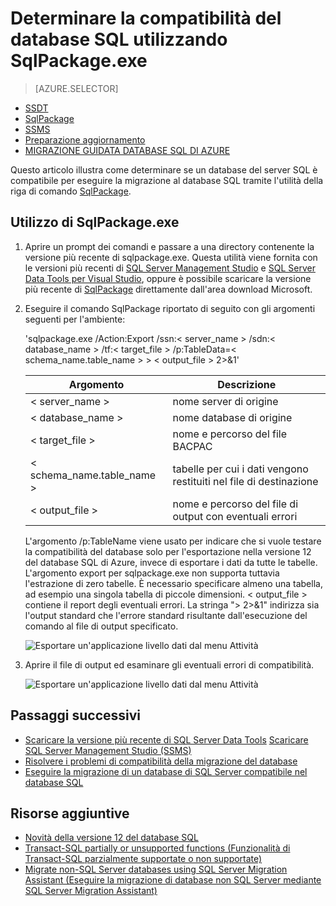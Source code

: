 <properties
   pageTitle="Determinare la compatibilità del database SQL utilizzando SqlPackage.exe | Microsoft Azure"
   description="Database SQL di Microsoft Azure, migrazione del database, compatibilità database SQL, SqlPackage"
   services="sql-database"
   documentationCenter=""
   authors="CarlRabeler"
   manager="jhubbard"
   editor=""/> 

<tags
   ms.service="sql-database"
   ms.devlang="NA"
   ms.topic="article"
   ms.tgt_pltfrm="NA"
   ms.workload="sqldb-migrate"
   ms.date="08/24/2016"
   ms.author="carlrab"/> 

# Determinare la compatibilità del database SQL utilizzando SqlPackage.exe

> [AZURE.SELECTOR]
- [SSDT](sql-database-cloud-migrate-fix-compatibility-issues-ssdt.md)
- [SqlPackage](sql-database-cloud-migrate-determine-compatibility-sqlpackage.md)
- [SSMS](sql-database-cloud-migrate-determine-compatibility-ssms.md)
- [Preparazione aggiornamento](http://www.microsoft.com/download/details.aspx?id=48119)
- [MIGRAZIONE GUIDATA DATABASE SQL DI AZURE](sql-database-cloud-migrate-fix-compatibility-issues.md)

Questo articolo illustra come determinare se un database del server SQL è compatibile per eseguire la migrazione al database SQL tramite l'utilità della riga di comando [SqlPackage](https://msdn.microsoft.com/library/hh550080.aspx).

## Utilizzo di SqlPackage.exe

1. Aprire un prompt dei comandi e passare a una directory contenente la versione più recente di sqlpackage.exe. Questa utilità viene fornita con le versioni più recenti di [SQL Server Management Studio](https://msdn.microsoft.com/library/mt238290.aspx) e [SQL Server Data Tools per Visual Studio](https://msdn.microsoft.com/library/mt204009.aspx), oppure è possibile scaricare la versione più recente di [SqlPackage](https://www.microsoft.com/it-IT/download/details.aspx?id=53876) direttamente dall'area download Microsoft.
2. Eseguire il comando SqlPackage riportato di seguito con gli argomenti seguenti per l'ambiente:

	'sqlpackage.exe /Action:Export /ssn:< server\_name > /sdn:< database\_name > /tf:< target\_file > /p:TableData=< schema\_name.table\_name > > < output\_file > 2>&1'

	| Argomento | Descrizione |
	|---|---|
	| < server\_name > | nome server di origine |
	| < database\_name > | nome database di origine |
	| < target\_file > | nome e percorso del file BACPAC |
	| < schema\_name.table\_name > | tabelle per cui i dati vengono restituiti nel file di destinazione |
	| < output\_file > | nome e percorso del file di output con eventuali errori |

	L'argomento /p:TableName viene usato per indicare che si vuole testare la compatibilità del database solo per l'esportazione nella versione 12 del database SQL di Azure, invece di esportare i dati da tutte le tabelle. L'argomento export per sqlpackage.exe non supporta tuttavia l'estrazione di zero tabelle. È necessario specificare almeno una tabella, ad esempio una singola tabella di piccole dimensioni. < output\_file > contiene il report degli eventuali errori. La stringa "> 2>&1" indirizza sia l'output standard che l'errore standard risultante dall'esecuzione del comando al file di output specificato.

	![Esportare un'applicazione livello dati dal menu Attività](./media/sql-database-cloud-migrate/TestForCompatibilityUsingSQLPackage01.png)

3. Aprire il file di output ed esaminare gli eventuali errori di compatibilità.

	![Esportare un'applicazione livello dati dal menu Attività](./media/sql-database-cloud-migrate/TestForCompatibilityUsingSQLPackage02.png)

## Passaggi successivi

- [Scaricare la versione più recente di SQL Server Data Tools](https://msdn.microsoft.com/library/mt204009.aspx) [Scaricare SQL Server Management Studio (SSMS)](https://msdn.microsoft.com/library/mt238290.aspx)
- [Risolvere i problemi di compatibilità della migrazione del database](sql-database-cloud-migrate.md#fix-database-migration-compatibility-issues)
- [Eseguire la migrazione di un database di SQL Server compatibile nel database SQL](sql-database-cloud-migrate.md#migrate-a-compatible-sql-server-database-to-sql-database)

## Risorse aggiuntive

- [Novità della versione 12 del database SQL](sql-database-v12-whats-new.md)
- [Transact-SQL partially or unsupported functions (Funzionalità di Transact-SQL parzialmente supportate o non supportate)](sql-database-transact-sql-information.md)
- [Migrate non-SQL Server databases using SQL Server Migration Assistant (Eseguire la migrazione di database non SQL Server mediante SQL Server Migration Assistant)](http://blogs.msdn.com/b/ssma/)

<!---HONumber=AcomDC_0921_2016-->